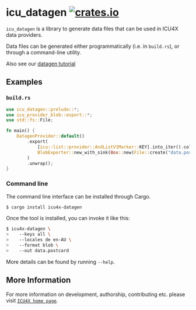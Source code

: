 # icu_datagen [![crates.io](https://img.shields.io/crates/v/icu_datagen)](https://crates.io/crates/icu_datagen)

`icu_datagen` is a library to generate data files that can be used in ICU4X data providers.

Data files can be generated either programmatically (i.e. in `build.rs`), or through a
command-line utility.


Also see our [datagen tutorial](https://github.com/unicode-org/icu4x/blob/main/docs/tutorials/data_management.md)

## Examples

### `build.rs`

```rust
use icu_datagen::prelude::*;
use icu_provider_blob::export::*;
use std::fs::File;

fn main() {
    DatagenProvider::default()
        .export(
            [icu::list::provider::AndListV1Marker::KEY].into_iter().collect(),
            BlobExporter::new_with_sink(Box::new(File::create("data.postcard").unwrap())),
        )
        .unwrap();
}
```

### Command line

The command line interface can be installed through Cargo.

```bash
$ cargo install icu4x-datagen
```

Once the tool is installed, you can invoke it like this:

```bash
$ icu4x-datagen \
>    --keys all \
>    --locales de en-AU \
>    --format blob \
>    --out data.postcard
```
More details can be found by running `--help`.

## More Information

For more information on development, authorship, contributing etc. please visit [`ICU4X home page`](https://github.com/unicode-org/icu4x).
